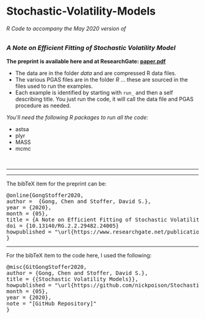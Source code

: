 # Stochastic-Volatility-Models



###### R Code to accompany the May 2020 version of

###  _A Note on Efficient Fitting of Stochastic Volatility Model_

**The preprint is available here and at ResearchGate: [paper.pdf](https://www.researchgate.net/publication/341753430_A_Note_on_Efficient_Fitting_of_Stochastic_Volatility_Models)**


* The data are in the folder *data* and are compressed R data files.
* The various PGAS files are in the folder *R* ... these are sourced in the files used to run the examples.
* Each example is identified by starting with `run_` and then a self describing title.  You just run the code, it will call the data file and PGAS procedure as needed.



 _You'll need the following R packages to run all the code:_

* astsa
* plyr
* MASS 
* mcmc  

<br/> 



----
----
The bibTeX item for the preprint can be:
<pre>
@online{GongStoffer2020,
author =  {Gong, Chen and Stoffer, David S.},
year = {2020},
month = {05},
title = {A Note on Efficient Fitting of Stochastic Volatility Models},
doi = {10.13140/RG.2.2.29482.24005}
howpublished = "\url{https://www.researchgate.net/publication/341753430_A_Note_on_Efficient_Fitting_of_Stochastic_Volatility_Models}",
}
</pre>




---

For the bibTeX item to the code here, I used the following:
<pre>
@misc{GitGongStoffer2020,
author = {Gong, Chen and Stoffer, David S.},
title = {{Stochastic Volatility Models}},
howpublished = "\url{https://github.com/nickpoison/Stochastic-Volatility-Models/}",
month = {05},
year = {2020}, 
note = "[GitHub Repository]"
}  
</pre>
